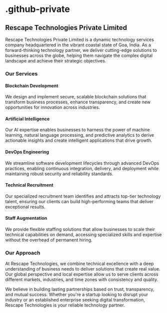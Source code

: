 # .github-private

## Rescape Technologies Private Limited

Rescape Technologies Private Limited is a dynamic technology services company headquartered in the vibrant coastal state of Goa, India. As a forward-thinking technology partner, we deliver cutting-edge solutions to businesses across the globe, helping them navigate the complex digital landscape and achieve their strategic objectives.

### Our Services

#### Blockchain Development
We design and implement secure, scalable blockchain solutions that transform business processes, enhance transparency, and create new opportunities for innovation across industries.

#### Artificial Intelligence
Our AI expertise enables businesses to harness the power of machine learning, natural language processing, and predictive analytics to derive actionable insights and create intelligent applications that drive growth.

#### DevOps Engineering
We streamline software development lifecycles through advanced DevOps practices, enabling continuous integration, delivery, and deployment while maintaining robust security and reliability standards.

#### Technical Recruitment
Our specialized recruitment team identifies and attracts top-tier technology talent, ensuring our clients can build high-performing teams that deliver exceptional results.

#### Staff Augmentation
We provide flexible staffing solutions that allow businesses to scale their technical capabilities on demand, accessing specialized skills and expertise without the overhead of permanent hiring.

### Our Approach

At Rescape Technologies, we combine technical excellence with a deep understanding of business needs to deliver solutions that create real value. Our global perspective and local expertise allow us to serve clients across different markets, industries, and time zones with consistency and quality.

We believe in building lasting partnerships based on trust, transparency, and mutual success. Whether you're a startup looking to disrupt your industry or an established enterprise seeking digital transformation, Rescape Technologies is your reliable technology partner.
